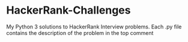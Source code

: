 # HackerRank-Challenges
My Python 3 solutions to HackerRank Interview problems. 
Each .py file contains the description of the problem in the top comment
